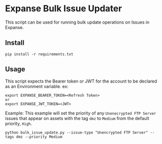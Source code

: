 # Expanse Bulk Issue Updater

This script can be used for running bulk update operations on Issues in Expanse.

## Install
```
pip install -r requirements.txt
```

## Usage
This script expects the Bearer token or JWT for the account to be declared as an Environment variable.
ex:
```
export EXPANSE_BEARER_TOKEN=<Refresh Token>
or
export EXPANSE_JWT_TOKEN=<JWT>
```

Example: 
This example will set the priority of any `Unenecrypted FTP Server` issues that appear on assets with the tag `dmz` to `Medium` from the default priority, `High`.
```
python bulk_issue_update.py --issue-type "Unencrypted FTP Server" --tags dmz --priority Medium
```
